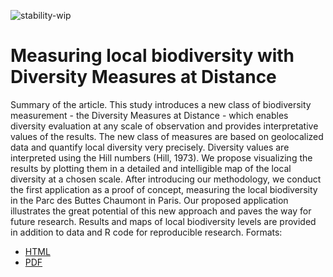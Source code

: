 ![stability-wip](https://img.shields.io/badge/stability-work_in_progress-lightgrey.svg)

# Measuring local biodiversity with Diversity Measures at Distance

Summary of the article. This study introduces a new class of biodiversity measurement - the Diversity Measures at Distance - which enables diversity evaluation at any scale of observation and provides interpretative values of the results. The new class of measures are based on geolocalized data and quantify local diversity very precisely. Diversity values are interpreted using the Hill numbers (Hill, 1973). We propose visualizing the results by plotting them in a detailed and intelligible map of the local diversity at a chosen scale. After introducing our methodology, we conduct the first application as a proof of concept, measuring the local biodiversity in the Parc des Buttes Chaumont in Paris. Our proposed application illustrates the great potential of this new approach and paves the way for future research. Results and maps of local biodiversity levels are provided in addition to data and R code for reproducible research.
Formats:

- [HTML](https://FlorencePuech.github.io/DMD/MP_DMD.html)
- [PDF](https://FlorencePuech.github.io/DMD/MP_DMD.pdf)
